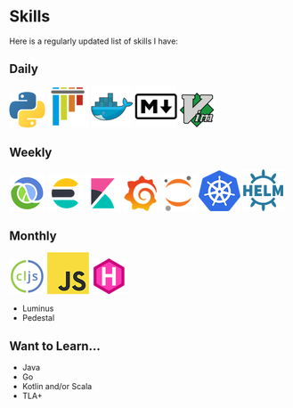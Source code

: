 # Skills

Here is a regularly updated list of skills I have:

## Daily

![Python](/img/skills/python.png "Python")
![Pytest](/img/skills/pytest.png "Pytest")
![Docker](/img/skills/docker.png "Docker")
![Markdown](/img/skills/markdown.png "Markdown")
<img src="/img/skills/vim.svg" alt="Vim" title="Vim" style="width:64px;"/>

## Weekly

![Clojure](/img/skills/clojure.png "Clojure")
![Elasticsearch](/img/skills/elastic-elasticsearch.png "Elasticsearch")
![Kibana](/img/skills/elastic-kibana.png "Kibana")
![Grafana](/img/skills/grafana.png "Grafana")
![Jupyter (notebooks and kernals)](/img/skills/jupyter.png "Jupyter (notebooks and kernals)")
![Kubernetes](/img/skills/kubernetes.png "Kubernetes")
![Helm](/img/skills/helm.png "Helm")

## Monthly

![ClojureScript](/img/skills/clojurescript.png "ClojureScript")
![JavaScript](/img/skills/javascript.png "JavaScript")
![Hugo](/img/skills/hugo.png "Hugo")
- Luminus
- Pedestal

## Want to Learn...

- Java
- Go
- Kotlin and/or Scala
- TLA+
